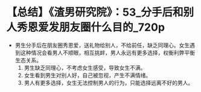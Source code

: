 # 【总结】《渣男研究院》：53_分手后和别人秀恩爱发朋友圈什么目的_720p

-   男生分手后在朋友圈秀恩爱，送礼物给别人，不给前任，缺乏同理心。女生遇到这种情况会看男人不顺眼，相互挑衅，男人永远有更多选择，权衡利弊平衡生态关系。
    1.  男生缺乏同理心，不考虑女生感受，导致女生不满。
    2.  女生看到男生对别人好，自己被忽视，产生不满情绪。
    3.  男人有更多选择，女生无法控制男人的行为，只能选择远离不好的男人。